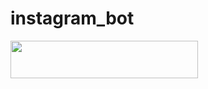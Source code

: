 # instagram_bot

<a href="https://imgflip.com/gif/3niytf"><img src="https://i.imgflip.com/3niytf.gif" width="300" height="60"/></a>
